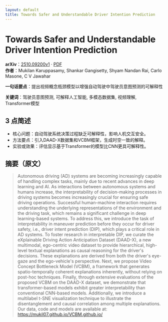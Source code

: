 ```yaml
---
layout: default
title: Towards Safer and Understandable Driver Intention Prediction
---
```


# Towards Safer and Understandable Driver Intention Prediction
**arXiv**：[2510.09200v1](https://arxiv.org/abs/2510.09200) · [PDF](https://arxiv.org/pdf/2510.09200.pdf)  
**作者**：Mukilan Karuppasamy, Shankar Gangisetty, Shyam Nandan Rai, Carlo Masone, C V Jawahar  

**一句话要点**：提出视频概念瓶颈模型以增强自动驾驶中驾驶员意图预测的可解释性

**关键词**：驾驶员意图预测, 可解释人工智能, 多模态数据集, 视频理解, Transformer模型

## 3 点简述
- 核心问题：自动驾驶系统决策过程缺乏可解释性，影响人机交互安全。
- 方法要点：引入DAAD-X数据集和VCBM框架，生成时空一致的解释。
- 实验或效果：评估显示基于Transformer的模型比CNN更具可解释性。

## 摘要（原文）

> Autonomous driving (AD) systems are becoming increasingly capable of handling
> complex tasks, mainly due to recent advances in deep learning and AI. As
> interactions between autonomous systems and humans increase, the
> interpretability of decision-making processes in driving systems becomes
> increasingly crucial for ensuring safe driving operations. Successful
> human-machine interaction requires understanding the underlying representations
> of the environment and the driving task, which remains a significant challenge
> in deep learning-based systems. To address this, we introduce the task of
> interpretability in maneuver prediction before they occur for driver safety,
> i.e., driver intent prediction (DIP), which plays a critical role in AD
> systems. To foster research in interpretable DIP, we curate the eXplainable
> Driving Action Anticipation Dataset (DAAD-X), a new multimodal, ego-centric
> video dataset to provide hierarchical, high-level textual explanations as
> causal reasoning for the driver's decisions. These explanations are derived
> from both the driver's eye-gaze and the ego-vehicle's perspective. Next, we
> propose Video Concept Bottleneck Model (VCBM), a framework that generates
> spatio-temporally coherent explanations inherently, without relying on post-hoc
> techniques. Finally, through extensive evaluations of the proposed VCBM on the
> DAAD-X dataset, we demonstrate that transformer-based models exhibit greater
> interpretability than conventional CNN-based models. Additionally, we introduce
> a multilabel t-SNE visualization technique to illustrate the disentanglement
> and causal correlation among multiple explanations. Our data, code and models
> are available at: https://mukil07.github.io/VCBM.github.io/

